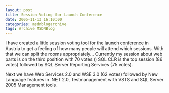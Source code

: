 ```yaml
---
layout: post
title: Session Voting for Launch Conference
date: 2005-11-13 16:10:00
categories: msdnblogarchive
tags: Archive MSDNBlog
---
```


I have created a little session voting tool for the launch conference in Austria to get a feeling of how many people will attend which sessions. With that we can split the rooms appropriately... Currently my session about web parts is on the third position with 70 votes:)) SQL CLR is the top session (86 votes) followed by SQL Server Reporting Services (75 votes).


Next we have Web Services 2.0 and WSE 3.0 (62 votes) followed by New Language features in .NET 2.0, Testmanagement with VSTS and SQL Server 2005 Management tools.


